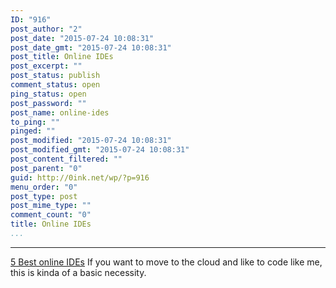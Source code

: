 ```yaml
---
ID: "916"
post_author: "2"
post_date: "2015-07-24 10:08:31"
post_date_gmt: "2015-07-24 10:08:31"
post_title: Online IDEs
post_excerpt: ""
post_status: publish
comment_status: open
ping_status: open
post_password: ""
post_name: online-ides
to_ping: ""
pinged: ""
post_modified: "2015-07-24 10:08:31"
post_modified_gmt: "2015-07-24 10:08:31"
post_content_filtered: ""
post_parent: "0"
guid: http://0ink.net/wp/?p=916
menu_order: "0"
post_type: post
post_mime_type: ""
comment_count: "0"
title: Online IDEs
...
```

---

<a href="http://www.chromebookhq.com/five-best-online-ides-making-the-switch-to-a-chromebook/">5 Best online IDEs</a>
If you want to move to the cloud and like to code like me, this is kinda of a basic necessity.
